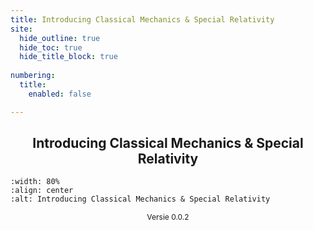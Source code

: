 ```yaml
---
title: Introducing Classical Mechanics & Special Relativity
site:
  hide_outline: true
  hide_toc: true
  hide_title_block: true
  
numbering:
  title:
    enabled: false

---
```


<div style="text-align: center;">

## Introducing Classical Mechanics & Special Relativity

</div>

```{figure} cover.gif
:width: 80%
:align: center
:alt: Introducing Classical Mechanics & Special Relativity
```


<div style="text-align: center; font-size: 12px">

Versie 0.0.2

</div>


